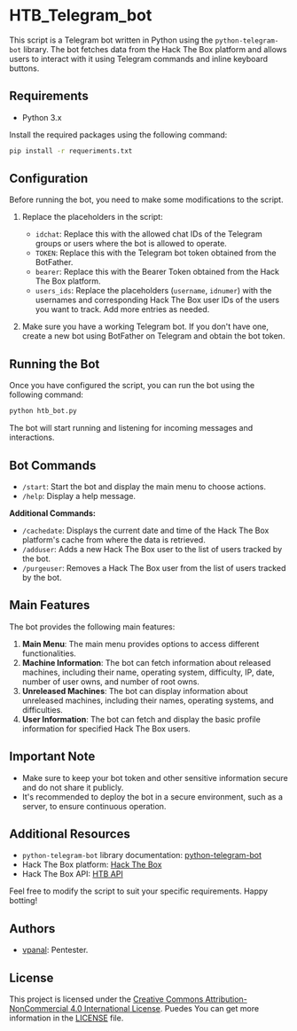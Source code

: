 # HTB_Telegram_bot

This script is a Telegram bot written in Python using the `python-telegram-bot` library. The bot fetches data from the Hack The Box platform and allows users to interact with it using Telegram commands and inline keyboard buttons.

## Requirements

- Python 3.x

Install the required packages using the following command:

```bash
pip install -r requeriments.txt
```

## Configuration

Before running the bot, you need to make some modifications to the script.

1. Replace the placeholders in the script:

   - `idchat`: Replace this with the allowed chat IDs of the Telegram groups or users where the bot is allowed to operate.
   - `TOKEN`: Replace this with the Telegram bot token obtained from the BotFather.
   - `bearer`: Replace this with the Bearer Token obtained from the Hack The Box platform.
   - `users_ids`: Replace the placeholders (`username`, `idnumer`) with the usernames and corresponding Hack The Box user IDs of the users you want to track. Add more entries as needed.

2. Make sure you have a working Telegram bot. If you don't have one, create a new bot using BotFather on Telegram and obtain the bot token.

## Running the Bot

Once you have configured the script, you can run the bot using the following command:

```bash
python htb_bot.py
```

The bot will start running and listening for incoming messages and interactions.

## Bot Commands

- `/start`: Start the bot and display the main menu to choose actions.
- `/help`: Display a help message.
  
**Additional Commands:**

- `/cachedate`: Displays the current date and time of the Hack The Box platform's cache from where the data is retrieved.
- `/adduser`: Adds a new Hack The Box user to the list of users tracked by the bot.
- `/purgeuser`: Removes a Hack The Box user from the list of users tracked by the bot.

## Main Features

The bot provides the following main features:

1. **Main Menu**: The main menu provides options to access different functionalities.
2. **Machine Information**: The bot can fetch information about released machines, including their name, operating system, difficulty, IP, date, number of user owns, and number of root owns.
3. **Unreleased Machines**: The bot can display information about unreleased machines, including their names, operating systems, and difficulties.
4. **User Information**: The bot can fetch and display the basic profile information for specified Hack The Box users.

## Important Note

- Make sure to keep your bot token and other sensitive information secure and do not share it publicly.
- It's recommended to deploy the bot in a secure environment, such as a server, to ensure continuous operation.

## Additional Resources

- `python-telegram-bot` library documentation: [python-telegram-bot](https://python-telegram-bot.readthedocs.io/)
- Hack The Box platform: [Hack The Box](https://www.hackthebox.eu/)
- Hack The Box API: [HTB API](https://documenter.getpostman.com/view/13129365/TVeqbmeq) 

Feel free to modify the script to suit your specific requirements. Happy botting!


## Authors

- [vpanal](https://github.com/vpanal): Pentester.

## License

This project is licensed under the [Creative Commons Attribution-NonCommercial 4.0 International License](https://creativecommons.org/licenses/by-nc/4.0/deed.es). Puedes You can get more information in the [LICENSE](LICENSE) file.
